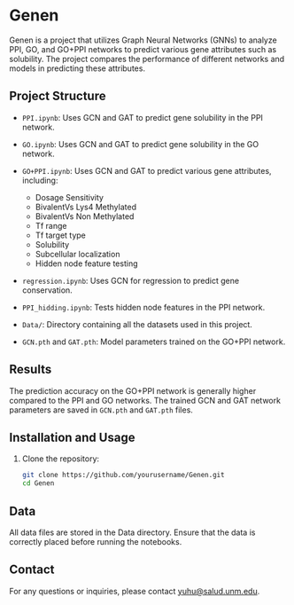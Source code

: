 # Genen

Genen is a project that utilizes Graph Neural Networks (GNNs) to analyze PPI, GO, and GO+PPI networks to predict various gene attributes such as solubility. The project compares the performance of different networks and models in predicting these attributes.

## Project Structure

- `PPI.ipynb`: Uses GCN and GAT to predict gene solubility in the PPI network.
- `GO.ipynb`: Uses GCN and GAT to predict gene solubility in the GO network.
- `GO+PPI.ipynb`: Uses GCN and GAT to predict various gene attributes, including:
  - Dosage Sensitivity
  - BivalentVs Lys4 Methylated
  - BivalentVs Non Methylated
  - Tf range
  - Tf target type
  - Solubility
  - Subcellular localization
  - Hidden node feature testing

- `regression.ipynb`: Uses GCN for regression to predict gene conservation.
- `PPI_hidding.ipynb`: Tests hidden node features in the PPI network.
- `Data/`: Directory containing all the datasets used in this project.
- `GCN.pth` and `GAT.pth`: Model parameters trained on the GO+PPI network.

## Results

The prediction accuracy on the GO+PPI network is generally higher compared to the PPI and GO networks. The trained GCN and GAT network parameters are saved in `GCN.pth` and `GAT.pth` files.

## Installation and Usage

1. Clone the repository:
   ```bash
   git clone https://github.com/yourusername/Genen.git
   cd Genen
## Data
All data files are stored in the Data directory. Ensure that the data is correctly placed before running the notebooks.
## Contact
For any questions or inquiries, please contact yuhu@salud.unm.edu.
